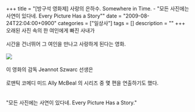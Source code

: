+++
title = "[방구석 영화제] 사랑의 은하수. Somewhere in Time. - \"모든 사진에는 사연이 있다네. Every Picture Has a Story\""
date = "2009-08-24T22:04:00+0900"
categories = ["일상사"]
tags = []
description = ""
+++
<span class="copyright_entry" style="display:block;" title="[방구석 영화제] 사랑의 은하수. Somewhere in Time. - &quot;모든 사진에는 사연이 있다네. Every Picture Has a Story&quot;@@**@@http://shed.egloos.com/1941694"></span>오래된 사진 속의 한 여인에게 빠진 사내가
<br>
<br>시간을 건너뛰어 그 여인을 만나고 사랑하게 된다는 영화.
<br>
<br>
<img src="/attachment/1941694_1.jpg" border="0">
<br>
<br>이 영화의 감독 Jeannot Szwarc 선생은 
<br>
<br>로맨틱 코메디 미드 Ally McBeal 의 시리즈 중 몇 편을 연출하기도 했다.
<br>
<br>
<br>"모든 사진에는 사연이 있다네. Every Picture Has a Story."
<br>
<br>
<object width="425" height="344"><param name="movie" value="http://www.youtube.com/v/x_YedfxNKow&amp;color1=0xb1b1b1&amp;color2=0xcfcfcf&amp;hl=ko&amp;feature=player_embedded&amp;fs=1"><embed src="http://www.youtube.com/v/x_YedfxNKow&amp;color1=0xb1b1b1&amp;color2=0xcfcfcf&amp;hl=ko&amp;feature=player_embedded&amp;fs=1" type="application/x-shockwave-flash" allowfullscreen="true" allowscriptaccess="always" width="425" height="344"></object> 
<!--
       <rdf:RDF xmlns:rdf="http://www.w3.org/1999/02/22-rdf-syntax-ns#"
		    xmlns:dc="http://purl.org/dc/elements/1.1/"
		    xmlns:trackback="http://madskills.com/public/xml/rss/module/trackback/">
       <rdf:Description
	        rdf:about="http://shed.egloos.com/1941694"
	        dc:identifier="http://shed.egloos.com/1941694"
	        dc:title="[방구석 영화제] 사랑의 은하수. Somewhere in Time. - &quot;모든 사진에는 사연이 있다네. Every Picture Has a Story&quot;"
	        trackback:ping="http://shed.egloos.com/tb/1941694"/>
       </rdf:RDF>
       -->

<ul></ul>